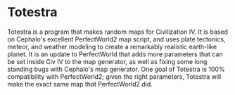 # Totestra

Totestra is a program that makes random maps for Civilization IV. It
is based on Cephalo's excellent PerfectWorld2 map script, and uses
plate tectonics, meteor, and weather modeling to create a remarkably
realistic earth-like planet. It is an update to PerfectWorld that adds
more parameters that can be set inside Civ IV to the map generator, as
well as fixing some long standing bugs with Cephalo's map generator. One
goal of Totestra is 100% compatibility with PerfectWorld2; given the right
parameters, Totestra will make the exact same map that PerfectWorld2 did.
